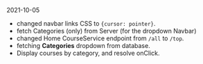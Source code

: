 2021-10-05
- changed navbar links CSS to `{cursor: pointer}`.
- fetch Categories (only) from Server (for the dropdown Navbar)
- changed Home CourseService endpoint from `/all` to `/top`.
- fetching **Categories** dropdown from database.
- Display courses by category, and resolve onClick.